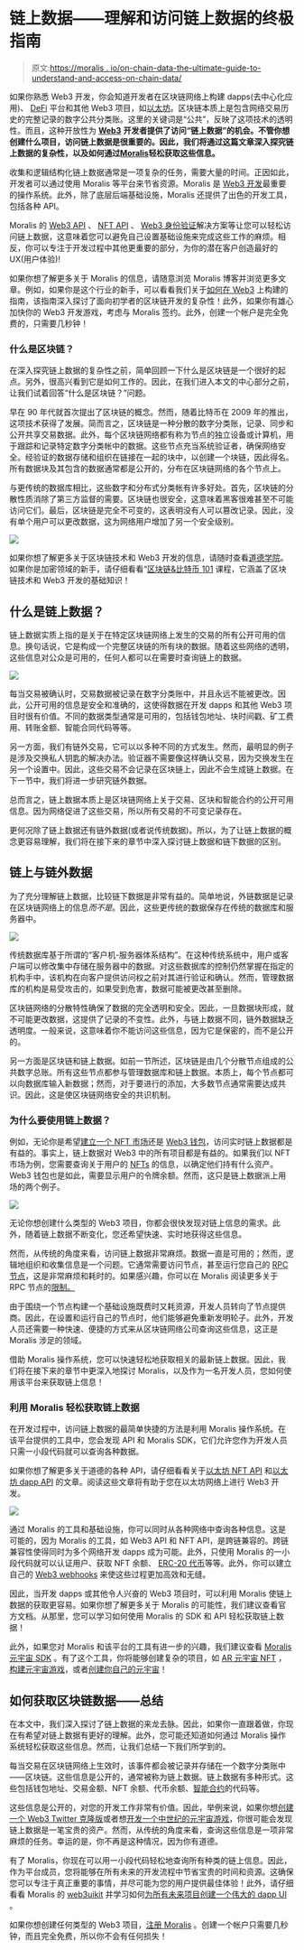 # 链上数据——理解和访问链上数据的终极指南

> 原文:[https://moralis . io/on-chain-data-the-ultimate-guide-to-understand-and-access-on-chain-data/](https://moralis.io/on-chain-data-the-ultimate-guide-to-understanding-and-accessing-on-chain-data/)

如果你熟悉 Web3 开发，你会知道开发者在区块链网络上构建 dapps(去中心化应用)、 [DeFi](https://moralis.io/what-is-defi-the-full-decentralized-finance-guide/) 平台和其他 Web3 项目，如[以太坊](https://moralis.io/full-guide-what-is-ethereum/)。区块链本质上是包含网络交易历史的完整记录的数字公共分类账。这里的关键词是“公共”，反映了这项技术的透明性。而且，这种开放性为 [**Web3**](https://moralis.io/the-ultimate-guide-to-web3-what-is-web3/) **开发者提供了访问“链上数据”的机会。不管你想创建什么项目，访问链上数据是很重要的。因此，我们将通过这篇文章深入探究链上数据的复杂性，以及如何通过**[**Moralis**](https://moralis.io/)**轻松获取这些信息。**

收集和逻辑结构化链上数据通常是一项复杂的任务，需要大量的时间。正因如此，开发者可以通过使用 Moralis 等平台来节省资源。Moralis 是 [Web3 开发](https://moralis.io/how-to-build-decentralized-apps-dapps-quickly-and-easily/)最重要的操作系统。此外，除了底层后端基础设施，Moralis 还提供了出色的开发工具，包括各种 API。

Moralis 的 [Web3 API](https://docs.moralis.io/moralis-dapp/web3-api) 、 [NFT API](https://moralis.io/nft-api/) 、 [Web3 身份验证](https://moralis.io/authentication/)解决方案等让您可以轻松访问链上数据，这意味着您可以避免自己设置基础设施来完成这些工作的麻烦。相反，你可以专注于开发过程中其他更重要的部分，为你的潜在客户创造最好的 UX(用户体验)!

如果你想了解更多关于 Moralis 的信息，请随意浏览 Moralis 博客并浏览更多文章。例如，如果你是这个行业的新手，可以看看我们关于[如何在 Web3](https://moralis.io/how-to-build-on-web3-in-minutes/) 上构建的指南，该指南深入探讨了面向初学者的区块链开发的复杂性！此外，如果你有雄心加快你的 Web3 开发游戏，考虑与 Moralis 签约。此外，创建一个帐户是完全免费的，只需要几秒钟！

### 什么是区块链？

在深入探究链上数据的复杂性之前，简单回顾一下什么是区块链是一个很好的起点。另外，很高兴看到它是如何工作的。因此，在我们进入本文的中心部分之前，让我们试着回答“什么是区块链？”问题。

早在 90 年代就首次提出了区块链的概念。然而，随着比特币在 2009 年的推出，这项技术获得了发展。简而言之，区块链是一种分散的数字分类账，记录、同步和公开共享交易数据。此外，每个区块链网络都有称为节点的独立设备或计算机，用于跟踪和记录特定数字分类帐中的数据。这些节点充当系统验证者，确保网络安全。经验证的数据存储和组织在链接在一起的块中，以创建一个块链，因此得名。所有数据块及其包含的数据通常都是公开的，分布在区块链网络的各个节点上。

与更传统的数据库相比，这些数字和分布式分类帐有许多好处。首先，区块链的分散性质消除了第三方监督的需要。区块链也很安全，这意味着黑客很难甚至不可能访问它们。最后，区块链是完全不可变的，这表明没有人可以篡改记录。因此，没有单个用户可以更改数据，这为网络用户增加了另一个安全级别。

![](../Images/58bbd848768266a87857978210ae0988.png)

如果你想了解更多关于区块链技术和 Web3 开发的信息，请随时查看[道德学院](https://academy.moralis.io/)。如果你是加密领域的新手，请仔细看看“[区块链&比特币 101](https://academy.moralis.io/courses/blockchain-bitcoin-101) 课程，它涵盖了区块链技术和 Web3 开发的基础知识！

## 什么是链上数据？

链上数据实质上指的是关于在特定区块链网络上发生的交易的所有公开可用的信息。换句话说，它是构成一个完整区块链的所有块的数据。随着这些网络的透明，这些信息对公众是可用的，任何人都可以在需要时查询链上的数据。

![](../Images/f31ebc37f3d6f40f6257c41c484fb428.png)

每当交易被确认时，交易数据被记录在数字分类账中，并且永远不能被更改。因此，公开可用的信息是安全和准确的，这使得数据在开发 dapps 和其他 Web3 项目时很有价值。不同的数据类型通常是可用的，包括钱包地址、块时间戳、矿工费用、转账金额、智能合同代码等等。

另一方面，我们有链外交易，它可以以多种不同的方式发生。然而，最明显的例子是涉及交换私人钥匙的解决办法。验证器不需要像这样确认交易，因为交换发生在另一个设置中。因此，这些交易不会记录在区块链上，因此不会生成链上数据。在下一节中，我们将进一步研究链外数据。

总而言之，链上数据本质上是区块链网络上关于交易、区块和智能合约的公开可用信息。因为网络促进了这些交易，所以所有交易的不可变记录存在。

更何况除了链上数据还有链外数据(或者说传统数据)。所以，为了让链上数据的概念更容易理解，我们将在接下来的章节中深入探讨链上数据和链下数据的区别。

## 链上与链外数据

为了充分理解链上数据，比较链下数据是非常有益的。简单地说，外链数据是记录在区块链网络上的信息*而不是*。因此，这些更传统的数据保存在传统的数据库和服务器中。

![](../Images/94b83edcc574078b2e5531c1822aa143.png)

传统数据库基于所谓的“客户机-服务器体系结构”。在这种传统系统中，用户或客户端可以修改集中存储在服务器中的数据。对这些数据库的控制仍然掌握在指定的机构手中，该机构在向客户提供访问权之前对其进行验证和确认。然而，管理数据库的机构是易受攻击的，如果受到危害，数据可能被更改甚至删除。

区块链网络的分散特性确保了数据的完全透明和安全。因此，一旦数据块形成，就不可能更改数据，这提供了记录的不变性。此外，与链上数据不同，链外数据缺乏透明度。一般来说，这意味着你不能访问这些信息，因为它是保密的，而不是公开的。

另一方面是区块链和链上数据。如前一节所述，区块链是由几个分散节点组成的公共数字总账。所有这些节点都参与管理数据库和链上数据。本质上，每个节点都可以向数据库输入新数据；然而，对于要进行的添加，大多数节点通常需要达成共识。因此，这是使区块链网络安全的共识机制。

### 为什么要使用链上数据？

例如，无论你是希望[建立一个 NFT 市场](https://nftcoders.com/how-to-build-an-nft-marketplace-in-5-steps/)还是 [Web3 钱包](https://moralis.io/what-is-a-web3-wallet-web3-wallets-explained/)，访问实时链上数据都是有益的。事实上，链上数据对 Web3 中的所有项目都是有益的。如果我们以 NFT 市场为例，您需要查询关于用户的 [NFTs](https://moralis.io/non-fungible-tokens-explained-what-are-nfts/) 的信息，以确定他们持有什么资产。Web3 钱包也是如此，需要显示用户的令牌余额。然而，这只是链上数据派上用场的两个例子。

![](../Images/da03a57165f4a28664b6071915b3fed9.png)

无论你想创建什么类型的 Web3 项目，你都会很快发现对链上信息的需求。此外，随着链上数据不断变化，您还希望快速、实时地获得这些信息。

然而，从传统的角度来看，访问链上数据非常麻烦。数据一直是可用的；然而，逻辑地组织和收集信息是一个问题。它通常需要访问节点，甚至运行您自己的 [RPC 节点](https://moralis.io/ethereum-rpc-nodes-what-they-are-and-why-you-shouldnt-use-them/)，这是非常麻烦和耗时的。如果感兴趣，你可以在 Moralis 阅读更多关于 RPC 节点的[限制。](https://moralis.io/exploring-the-limitations-of-rpc-nodes-and-the-solution-to-them/)

由于围绕一个节点构建一个基础设施既费时又耗资源，开发人员转向了节点提供商。因此，在设置和运行自己的节点时，他们能够避免重新发明轮子。此外，开发人员还需要一种快速、便捷的方式来从区块链网络公司查询这些信息，这正是 Moralis 涉足的领域。

借助 Moralis 操作系统，您可以快速轻松地获取相关的最新链上数据。因此，我们将在接下来的章节中更深入地探讨 Moralis，以及作为一名开发人员，您如何使用该平台来获取链上信息！

### 利用 Moralis 轻松获取链上数据

在开发过程中，访问链上数据的最简单快捷的方法是利用 Moralis 操作系统。在该平台提供的工具中，您会发现 API 和 Moralis SDK，它们允许您作为开发人员只需一小段代码就可以查询各种数据。

如果你想了解更多关于道德的各种 API，请仔细看看关于[以太坊 NFT API](https://moralis.io/what-is-an-ethereum-nft-api-ethereum-nft-apis-explained/) 和[以太坊 dapp API](https://moralis.io/what-is-an-ethereum-dapp-api-build-ethereum-dapps-easily/) 的文章。阅读这些文章将有助于您在以太坊网络上进行 Web3 开发。

![](../Images/b497f4b6c8657615b2b5ff2084f771f0.png)

通过 Moralis 的工具和基础设施，你可以同时从各种网络中查询各种信息。这是可能的，因为 Moralis 的工具，如 Web3 API 和 NFT API，是跨链兼容的。跨链兼容性使得同时为多个网络开发 dapps 成为可能。此外，只使用 Moralis 的一小段代码就可以认证用户、获取 NFT 余额、 [ERC-20 代币](https://moralis.io/erc20-exploring-the-erc-20-token-standard/)等等。此外，你可以建立自己的 [Web3 webhooks](https://moralis.io/web3-webhooks-the-ultimate-guide-to-blockchain-webhooks/) 来使这些过程更加高效和无缝。

因此，当开发 dapps 或其他令人兴奋的 Web3 项目时，可以利用 Moralis 使链上数据的获取更容易。如果你想了解更多关于 Moralis 的可能性，我们建议查看官方文档。从那里，您可以学习如何使用 Moralis 的 SDK 和 API 轻松获取链上数据！

此外，如果您对 Moralis 和该平台的工具有进一步的兴趣，我们建议查看 [Moralis 元宇宙 SDK](https://moralis.io/metaverse/) 。有了这个工具，你将能够创建复杂的项目，如 [AR 元宇宙 NFT](https://moralis.io/how-to-create-an-ar-metaverse-nft-mystery-box/) ，[构建元宇宙游戏](https://moralis.io/how-to-build-a-metaverse-game-in-25-minutes/)，或者[创建你自己的元宇宙](https://moralis.io/how-to-create-your-own-metaverse/)！

## 如何获取区块链数据——总结

在本文中，我们深入探讨了链上数据的来龙去脉。因此，如果你一直跟着做，你现在有希望对链上数据有更好的理解。此外，您可能还知道如何通过 Moralis 操作系统轻松获取这些信息。然而，让我们总结一下我们所学到的。

每当交易在区块链网络上生效时，该事件都会被记录并存储在一个数字分类账中——区块链。这些信息是公开的，通常被称为链上数据。链上数据有多种形式。这些包括钱包地址、交易金额、NFT 余额、代币余额、[智能合约](https://moralis.io/smart-contracts-explained-what-are-smart-contracts/)的代码等。

这些信息是公开的，对您的开发工作非常有价值。因此，举例来说，如果你想[创建一个 Web3 Twitter 克隆版](https://moralis.io/how-to-build-a-web3-twitter-clone/)或者想[开发一个中世纪的元宇宙游戏](https://moralis.io/how-to-build-a-medieval-metaverse-game/)，你很可能会发现链上数据是一笔宝贵的资产。然而，从传统的角度来看，查询这些信息是一项非常麻烦的任务。幸运的是，你不再是这种情况，因为你有道德。

有了 Moralis，你现在可以用一小段代码轻松地查询所有种类的链上信息。因此，作为平台成员，您将能够在所有未来的开发流程中节省宝贵的时间和资源。这确保您可以专注于真正重要的事情，并尽可能为您的用户提供最佳体验！此外，请仔细看看 Moralis 的 [web3uikit](https://moralis.io/web3ui-kit-the-ultimate-web3-user-interface-kit/) 并学习如何[为所有未来项目创建一个伟大的 dapp UI](https://moralis.io/web3-ui-how-to-create-a-great-dapp-ui/) 。

如果你想创建任何类型的 Web3 项目，[注册 Moralis](https://admin.moralis.io/register) 。创建一个帐户只需要几秒钟，而且完全免费，所以你不会有任何损失！